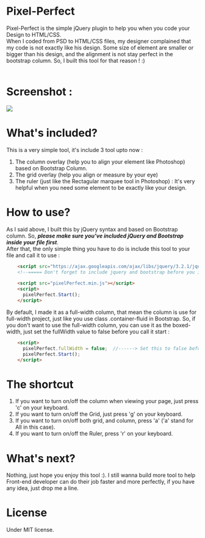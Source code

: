 # Pixel-Perfect
Pixel-Perfect is the simple jQuery plugin to help you when you code your Design to HTML/CSS. 
<br>
When I coded from PSD to HTML/CSS files, my designer complained that my code is not exactly like his design. Some size of element are smaller or bigger than his design, and the alignment is not stay perfect in the bootstrap column. So, I built this tool for that reason ! :) 
<br><br>

# Screenshot : <br>
<img src="http://res.cloudinary.com/veseylab/image/upload/v1504426834/pixelPerfect-screenshot_y1ohpo.jpg">


# What's included?
This is a very simple tool, it's include 3 tool upto now : 
1. The column overlay (help you to align your element like Photoshop) based on Bootstrap Column.
2. The grid overlay (help you align or measure by your eye)
3. The ruler (just like the Rectagular marquee tool in Photoshop) : It's very helpful when you need some element to be exactly like your design.


# How to use?
As I said above, I built this by jQuery syntax and based on Bootstrap column. So, *<b>please make sure you've included jQuery and Bootstrap inside your file first</b>*.
<br>
After that, the only simple thing you have to do is include this tool to your file and call it to use : 
````html 
    <script src="https://ajax.googleapis.com/ajax/libs/jquery/3.2.1/jquery.min.js"></script>
    <!--===== Don't forget to include jquery and bootstrap before you include this tool ====-->
    
    <script src="pixelPerfect.min.js"></script>
    <script>
      pixelPerfect.Start();
    </script>
````
By default, I made it as a full-width column, that mean the column is use for full-width project, just like you use class .container-fluid in Bootstrap. So, if you don't want to use the full-width column, you can use it as the boxed-width, just set the fullWidth value to false  before you call it start :
````html
    <script>
      pixelPerfect.fullWidth = false;  //------> Set this to false before call Start();
      pixelPerfect.Start();
    </script>
````    

# The shortcut
1. If you want to turn on/off the column when viewing your page, just press 'c' on your keyboard.
2. If you want to turn on/off the Grid, just press 'g' on your keyboard.
3. If you want to turn on/off both grid, and column, press 'a' ('a' stand for All in this case).
4. If you want to turn on/off the Ruler, press 'r' on your keyboard.

# What's next?
Nothing, just hope you enjoy this tool :). I still wanna build more tool to help Front-end developer can do their job faster and more perfectly, if you have any idea, just drop me a line.

# License
Under MIT license.
